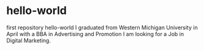 # hello-world
first repository hello-world
I graduated from Western Michigan University in April with a BBA in Advertising and Promotion
I am looking for a Job in Digital Marketing.
